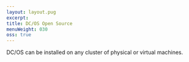 ```yaml
---
layout: layout.pug
excerpt:
title: DC/OS Open Source
menuWeight: 030
oss: true
---
```


DC/OS can be installed on any cluster of physical or virtual machines.

[1]: /1.11/installing/oss/local/
[2]: /1.11/installing/oss/cloud/aws/
[3]: /1.11/installing/oss/cloud/azure/
[4]: /1.11/installing/oss/custom/gui/
[5]: /1.11/installing/oss/custom/advanced/
[6]: /1.11/installing/oss/cloud/
[7]: /1.11/installing/oss/custom/
[8]: /1.10/installing/oss/cloud/gce/
